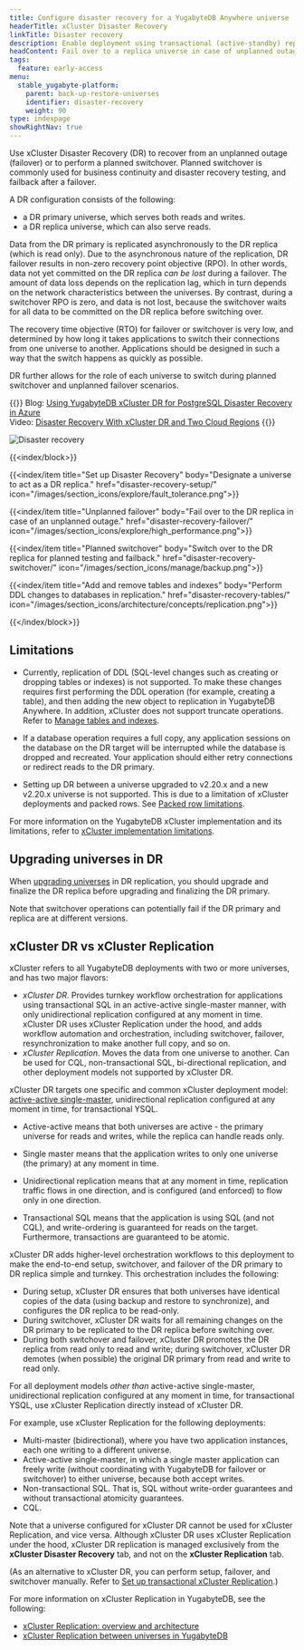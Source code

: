 ```yaml
---
title: Configure disaster recovery for a YugabyteDB Anywhere universe
headerTitle: xCluster Disaster Recovery
linkTitle: Disaster recovery
description: Enable deployment using transactional (active-standby) replication between universes
headContent: Fail over to a replica universe in case of unplanned outages
tags:
  feature: early-access
menu:
  stable_yugabyte-platform:
    parent: back-up-restore-universes
    identifier: disaster-recovery
    weight: 90
type: indexpage
showRightNav: true
---
```


Use xCluster Disaster Recovery (DR) to recover from an unplanned outage (failover) or to perform a planned switchover. Planned switchover is commonly used for business continuity and disaster recovery testing, and failback after a failover.

A DR configuration consists of the following:

- a DR primary universe, which serves both reads and writes.
- a DR replica universe, which can also serve reads.

Data from the DR primary is replicated asynchronously to the DR replica (which is read only). Due to the asynchronous nature of the replication, DR failover results in non-zero recovery point objective (RPO). In other words, data not yet committed on the DR replica _can be lost_ during a failover. The amount of data loss depends on the replication lag, which in turn depends on the network characteristics between the universes. By contrast, during a switchover RPO is zero, and data is not lost, because the switchover waits for all data to be committed on the DR replica before switching over.

The recovery time objective (RTO) for failover or switchover is very low, and determined by how long it takes applications to switch their connections from one universe to another. Applications should be designed in such a way that the switch happens as quickly as possible.

DR further allows for the role of each universe to switch during planned switchover and unplanned failover scenarios.

{{<lead link="https://www.yugabyte.com/blog/yugabytedb-xcluster-for-postgresql-dr-in-azure/">}}
Blog: [Using YugabyteDB xCluster DR for PostgreSQL Disaster Recovery in Azure](https://www.yugabyte.com/blog/yugabytedb-xcluster-for-postgresql-dr-in-azure/)<br>Video: [Disaster Recovery With xCluster DR and Two Cloud Regions](https://www.youtube.com/watch?v=q6Yq4xlj-wk)
{{</lead>}}

![Disaster recovery](/images/yb-platform/disaster-recovery/disaster-recovery.png)

{{<index/block>}}

  {{<index/item
    title="Set up Disaster Recovery"
    body="Designate a universe to act as a DR replica."
    href="disaster-recovery-setup/"
    icon="/images/section_icons/explore/fault_tolerance.png">}}

  {{<index/item
    title="Unplanned failover"
    body="Fail over to the DR replica in case of an unplanned outage."
    href="disaster-recovery-failover/"
    icon="/images/section_icons/explore/high_performance.png">}}

  {{<index/item
    title="Planned switchover"
    body="Switch over to the DR replica for planned testing and failback."
    href="disaster-recovery-switchover/"
    icon="/images/section_icons/manage/backup.png">}}

  {{<index/item
    title="Add and remove tables and indexes"
    body="Perform DDL changes to databases in replication."
    href="disaster-recovery-tables/"
    icon="/images/section_icons/architecture/concepts/replication.png">}}

{{</index/block>}}

## Limitations

- Currently, replication of DDL (SQL-level changes such as creating or dropping tables or indexes) is not supported. To make these changes requires first performing the DDL operation (for example, creating a table), and then adding the new object to replication in YugabyteDB Anywhere. In addition, xCluster does not support truncate operations. Refer to [Manage tables and indexes](./disaster-recovery-tables/).

- If a database operation requires a full copy, any application sessions on the database on the DR target will be interrupted while the database is dropped and recreated. Your application should either retry connections or redirect reads to the DR primary.

- Setting up DR between a universe upgraded to v2.20.x and a new v2.20.x universe is not supported. This is due to a limitation of xCluster deployments and packed rows. See [Packed row limitations](../../../architecture/docdb/packed-rows/#limitations).

For more information on the YugabyteDB xCluster implementation and its limitations, refer to [xCluster implementation limitations](../../../architecture/docdb-replication/async-replication/#limitations).

## Upgrading universes in DR

When [upgrading universes](../../manage-deployments/upgrade-software-install/) in DR replication, you should upgrade and finalize the DR replica before upgrading and finalizing the DR primary.

Note that switchover operations can potentially fail if the DR primary and replica are at different versions.

## xCluster DR vs xCluster Replication

xCluster refers to all YugabyteDB deployments with two or more universes, and has two major flavors:

- _xCluster DR_. Provides turnkey workflow orchestration for applications using transactional SQL in an active-active single-master manner, with only unidirectional replication configured at any moment in time. xCluster DR uses xCluster Replication under the hood, and adds workflow automation and orchestration, including switchover, failover, resynchronization to make another full copy, and so on.
- _xCluster Replication_. Moves the data from one universe to another. Can be used for CQL, non-transactional SQL, bi-directional replication, and other deployment models not supported by xCluster DR.

xCluster DR targets one specific and common xCluster deployment model: [active-active single-master](../../../develop/build-global-apps/active-active-single-master/), unidirectional replication configured at any moment in time, for transactional YSQL.

- Active-active means that both universes are active - the primary universe for reads and writes, while the replica can handle reads only.

- Single master means that the application writes to only one universe (the primary) at any moment in time.

- Unidirectional replication means that at any moment in time, replication traffic flows in one direction, and is configured (and enforced) to flow only in one direction.

- Transactional SQL means that the application is using SQL (and not CQL), and write-ordering is guaranteed for reads on the target. Furthermore, transactions are guaranteed to be atomic.

xCluster DR adds higher-level orchestration workflows to this deployment to make the end-to-end setup, switchover, and failover of the DR primary to DR replica simple and turnkey. This orchestration includes the following:

- During setup, xCluster DR ensures that both universes have identical copies of the data (using backup and restore to synchronize), and configures the DR replica to be read-only.
- During switchover, xCluster DR waits for all remaining changes on the DR primary to be replicated to the DR replica before switching over.
- During both switchover and failover, xCluster DR promotes the DR replica from read only to read and write; during switchover, xCluster DR demotes (when possible) the original DR primary from read and write to read only.

For all deployment models _other than_ active-active single-master, unidirectional replication configured at any moment in time, for transactional YSQL, use xCluster Replication directly instead of xCluster DR.

For example, use xCluster Replication for the following deployments:

- Multi-master (bidirectional), where you have two application instances, each one writing to a different universe.
- Active-active single-master, in which a single master application can freely write (without coordinating with YugabyteDB for failover or switchover) to either universe, because both accept writes.
- Non-transactional SQL. That is, SQL without write-order guarantees and without transactional atomicity guarantees.
- CQL.

Note that a universe configured for xCluster DR cannot be used for xCluster Replication, and vice versa. Although xCluster DR uses xCluster Replication under the hood, xCluster DR replication is managed exclusively from the **xCluster Disaster Recovery** tab, and not on the **xCluster Replication** tab.

(As an alternative to xCluster DR, you can perform setup, failover, and switchover manually. Refer to [Set up transactional xCluster Replication](../../../deploy/multi-dc/async-replication/async-transactional-setup/).)

For more information on xCluster Replication in YugabyteDB, see the following:

- [xCluster Replication: overview and architecture](../../../architecture/docdb-replication/async-replication/)
- [xCluster Replication between universes in YugabyteDB](../../../deploy/multi-dc/async-replication/)

